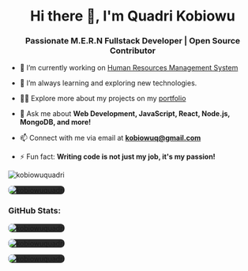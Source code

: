 <h1 align="center">Hi there 👋, I'm Quadri Kobiowu</h1>
<h3 align="center">Passionate M.E.R.N Fullstack Developer | Open Source Contributor</h3>

- 🔭 I’m currently working on [Human Resources Management System](https://github.com/kobiowuquadri/HRMS)

- 🌱 I’m always learning and exploring new technologies.

- 👨‍💻 Explore more about my projects on my [portfolio](https://my-portfolio-rho-orcin-62.vercel.app/)

- 💬 Ask me about **Web Development, JavaScript, React, Node.js, MongoDB, and more!**

- 📫 Connect with me via email at **kobiowuq@gmail.com**

- ⚡ Fun fact: **Writing code is not just my job, it's my passion!**

<p align="left"> <img src="https://komarev.com/ghpvc/?username=kobiowuquadri&label=Profile%20views&color=0e75b6&style=flat" alt="kobiowuquadri" /> </p>

<p align="left"> 
  <a href="https://github.com/ryo-ma/github-profile-trophy">
    <img src="https://github-profile-trophy.vercel.app/?username=kobiowuquadri" alt="kobiowuquadri" style="background-color: #2c2c2c; border-radius: 8px;" />
  </a>
</p>

<h3 align="left">GitHub Stats:</h3>

<p align="left">
  <img src="https://github-readme-stats.vercel.app/api/top-langs?username=kobiowuquadri&show_icons=true&locale=en&layout=compact" alt="kobiowuquadri" style="background-color: #2c2c2c; border-radius: 8px;" />
</p>

<p align="left">
  <img src="https://github-readme-stats.vercel.app/api?username=kobiowuquadri&show_icons=true&locale=en" alt="kobiowuquadri" style="background-color: #2c2c2c; border-radius: 8px;" />
</p>

<p align="left">
  <img src="https://github-readme-streak-stats.herokuapp.com/?user=kobiowuquadri&" alt="kobiowuquadri" style="background-color: #2c2c2c; border-radius: 8px;" />
</p>
